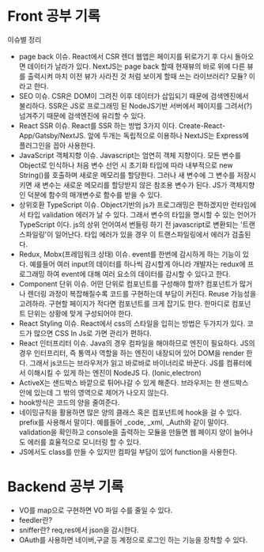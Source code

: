 # Front 공부 기록



이슈별 정리

- page back 이슈. React에서 CSR 렌더 웹앱은 페이지를 뒤로가기 후 다시 돌아오면 데이터가 날라가 있다. NextJS는 page back 할때 현재뷰의 바로 위에 다른 뷰를 출력시켜 마치 이전 뷰가 사라진 것 처럼 보이게 할때 쓰는 라이브러리? 모듈? 이라고 한다.
- SEO 이슈. CSR은 DOM이 그려진 이후 데이터가 삽입되기 때문에 검색엔진에서 불리하다. SSR은 JS로 프로그래밍 된 NodeJS기반 서버에서 페이지를 그려서(?) 넘겨주기 때문에 검색엔진에 유리할 수 있다. 
- React SSR 이슈. React를 SSR 하는 방법 3가지 이다. Create-React-App/Gatsby/NextJS. 앞에 두개는 독립적으로 이용하나 NextJS는 Express에 플러그인을 꼽아 사용한다.
- JavaScript 객체지향 이슈. Javascript는 엄연히 객체 지향이다. 모든 변수를 Object로 인식하나 처음 변수 선언 시 초기화 타입에 따라 내부적으로 new String()를 호출하며 새로운 메모리를 할당한다. 그러나 새 변수에 그 변수를 저장시키면 새 변수는 새로운 메모리를 할당받지 않은 참조용 변수가 된다. JS가 객체지향인 덕분에 함수의 매개변수로 함수를 받을 수 있다.
- 상위호환 TypeScript 이슈. Object기반의 js가 프로그래밍은 편하겠지만 런타임에서 타입 validation 에러가 날 수 있다.  그래서 변수의 타입을 명시할 수 있는 언어가 TypeScript 이다. js의 상위 언어여서 번들링 하기 전 javascript로 변환되는 '트랜스파일링'이 일어난다. 타입 에러가 있을 경우 이 트랜스파일링에서 에러가 검출된다. 
- Redux, Mobx(프레임워크 상태) 이슈. event를 한번에 감시하게 하는 기능이 있다. 예를들어 여러 input의 데이터를 하나씩 감시할게 아니라 개발자는 redux에 프로그래밍 하여 event에 대해 여러 요소의 데이터를 감시할 수 있다고 한다.
- Component 단위 이슈. 어떤 단위로 컴포넌트를 구성해야 할까? 컴포넌트가 많거나 렌더링 과정이 복잡해질수록 코드를 구현하는데 부담이 커진다. Reuse 가능성을 고려하라. 구현할 페이지가 적다면 컴포넌트를 크게 잡기도 한다. 한마디로 컴포넌트 단위는 상황에 맞게 구성되어야 한다.
- React Styling 이슈. React에서 css의 스타일을 입히는 방법은 두가지가 있다. 코드가 많으면 CSS In Js로 가면 관리가 편하다. 
- React 인터프리터 이슈. Java의 경우 컴파일을 해야하므로 엔진이 필요하다. JS의 경우 인터프리터, 즉 통역사 역할을 하는 엔진이 내장되어 있어 DOM을 render 한다. 그래서 js코드는 브라우저가 읽고 바로바로 바이너리로 바꾼다. JS를 컴퓨터에서 이해시킬 수 있게 하는 엔진이 NodeJS 다. (Ionic,electron)
- ActiveX는 샌드박스 바깥으로 튀어나갈 수 있게 해준다. 브라우저는 한 샌드박스 안에 있는데 그 밖의 영역으로 제어가 나오지 않는다.
- hook방식은 코드의 양을 줄여준다.
- 네이밍규칙을 활용하면 많은 양의 클래스 혹은 컴포넌트에 hook을 걸 수 있다. prefix를 사용해서 말이다. 예를들어 _code, _xml, _Auth와 같이 말이다. validation을 확인하고 console을 출력하는 모듈을 만들면 웹 페이지 양이 늘어나도 에러를 효율적으로 모니터링 할 수 있다.
- JS에서도 class를 만들 수 있지만 컴파일 부담이 있어 function을 사용한다.





# Backend 공부 기록

- VO를 map으로 구현하면 VO 파일 수를 줄일 수 있다.
- feedler란?
- sniffer란? req,res에서 json을 감시한다.
- OAuth를 사용하면 네이버,구글 등 계정으로 로그인 하는 기능을 장착할 수 있다.